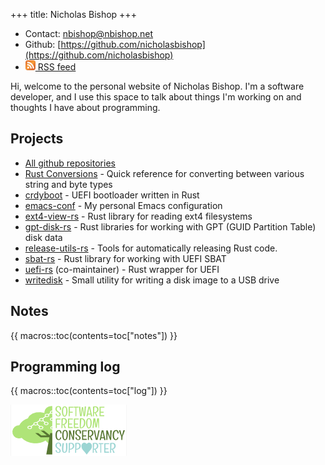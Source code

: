 +++
title: Nicholas Bishop
+++
* Contact: [nbishop@nbishop.net](mailto:nbishop@nbishop.net)
* Github: [https://github.com/nicholasbishop](https://github.com/nicholasbishop)
* [<img id="rss-logo" src="rss.svg" title="RSS logo" width=16 height=16></img> RSS feed](feed.rss)

Hi, welcome to the personal website of Nicholas Bishop. I'm a software
developer, and I use this space to talk about things I'm working on and
thoughts I have about programming.

## Projects

* [All github repositories](https://github.com/nicholasbishop?tab=repositories)
* [Rust Conversions](https://nicholasbishop.github.io/rust-conversions/) - Quick reference for converting between various string and byte types
* [crdyboot](https://chromium.googlesource.com/chromiumos/platform/crdyboot/+/HEAD#crdyboot) - UEFI bootloader written in Rust
* [emacs-conf](https://github.com/nicholasbishop/emacs-conf) - My personal Emacs configuration
* [ext4-view-rs](https://github.com/nicholasbishop/ext4-view-rs) - Rust library for reading ext4 filesystems
* [gpt-disk-rs](https://github.com/google/gpt-disk-rs) - Rust libraries for working with GPT (GUID Partition Table) disk data
* [release-utils-rs](https://github.com/nicholasbishop/release-utils-rs) - Tools for automatically releasing Rust code.
* [sbat-rs](https://github.com/google/sbat-rs) - Rust library for working with UEFI SBAT
* [uefi-rs](https://github.com/rust-osdev/uefi-rs) (co-maintainer) - Rust wrapper for UEFI
* [writedisk](https://github.com/nicholasbishop/writedisk) - Small utility for writing a disk image to a USB drive

## Notes

{{ macros::toc(contents=toc["notes"]) }}

## Programming log

{{ macros::toc(contents=toc["log"]) }}

<a href="https://sfconservancy.org/sustainer"><img id="sfc" src="sfc.png" title="Become a Conservancy Sustainer!"></img></a>
